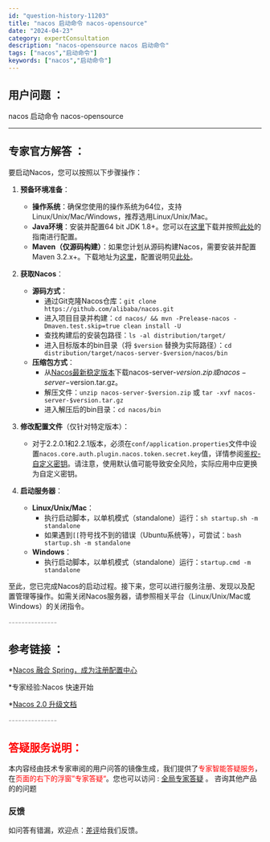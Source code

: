 ```yaml
---
id: "question-history-11203"
title: "nacos 启动命令 nacos-opensource"
date: "2024-04-23"
category: expertConsultation
description: "nacos-opensource nacos 启动命令"
tags: ["nacos","启动命令"]
keywords: ["nacos","启动命令"]
---
```


## 用户问题 ： 
 nacos 启动命令 nacos-opensource 

---------------
## 专家官方解答 ：

要启动Nacos，您可以按照以下步骤操作：

1. **预备环境准备**：
   - **操作系统**：确保您使用的操作系统为64位，支持Linux/Unix/Mac/Windows，推荐选用Linux/Unix/Mac。
   - **Java环境**：安装并配置64 bit JDK 1.8+。您可以在[这里](http://www.oracle.com/technetwork/java/javase/downloads/jdk8-downloads-2133151.html)下载并按照[此处](https://docs.oracle.com/cd/E19182-01/820-7851/inst_cli_jdk_javahome_t/)的指南进行配置。
   - **Maven（仅源码构建）**：如果您计划从源码构建Nacos，需要安装并配置Maven 3.2.x+。下载地址为[这里](https://maven.apache.org/download.cgi)，配置说明见[此处](https://maven.apache.org/settings.html)。

2. **获取Nacos**：
   - **源码方式**：
     - 通过Git克隆Nacos仓库：`git clone https://github.com/alibaba/nacos.git`
     - 进入项目目录并构建：`cd nacos/ && mvn -Prelease-nacos -Dmaven.test.skip=true clean install -U`
     - 查找构建后的安装包路径：`ls -al distribution/target/`
     - 进入目标版本的bin目录（将 `$version` 替换为实际路径）：`cd distribution/target/nacos-server-$version/nacos/bin`
   - **压缩包方式**：
     - 从[Nacos最新稳定版本](https://github.com/alibaba/nacos/releases)下载nacos-server-$version.zip或nacos-server-$version.tar.gz。
     - 解压文件：`unzip nacos-server-$version.zip` 或 `tar -xvf nacos-server-$version.tar.gz`
     - 进入解压后的bin目录：`cd nacos/bin`

3. **修改配置文件**（仅针对特定版本）：
   - 对于2.2.0.1和2.2.1版本，必须在`conf/application.properties`文件中设置`nacos.core.auth.plugin.nacos.token.secret.key`值，详情参阅[鉴权-自定义密钥](https://nacos.io/plugin/auth-plugin/)。请注意，使用默认值可能导致安全风险，实际应用中应更换为自定义密钥。

4. **启动服务器**：
   - **Linux/Unix/Mac**：
     - 执行启动脚本，以单机模式（standalone）运行：`sh startup.sh -m standalone`
     - 如果遇到`[[`符号找不到的错误（Ubuntu系统等），可尝试：`bash startup.sh -m standalone`
   - **Windows**：
     - 执行启动脚本，以单机模式（standalone）运行：`startup.cmd -m standalone`

至此，您已完成Nacos的启动过程。接下来，您可以进行服务注册、发现以及配置管理等操作。如需关闭Nacos服务器，请参照相关平台（Linux/Unix/Mac或Windows）的关闭指令。


<font color="#949494">---------------</font> 


## 参考链接 ：

*[Nacos 融合 Spring，成为注册配置中心](https://nacos.io/docs/latest/ecology/use-nacos-with-spring)
 
 *专家经验:Nacos 快速开始 
 
 *[Nacos 2.0 升级文档](https://nacos.io/docs/latest/upgrading/200-upgrading)


 <font color="#949494">---------------</font> 
 


## <font color="#FF0000">答疑服务说明：</font> 

本内容经由技术专家审阅的用户问答的镜像生成，我们提供了<font color="#FF0000">专家智能答疑服务</font>，在<font color="#FF0000">页面的右下的浮窗”专家答疑“</font>。您也可以访问 : [全局专家答疑](https://opensource.alibaba.com/chatBot) 。 咨询其他产品的的问题

### 反馈
如问答有错漏，欢迎点：[差评](https://ai.nacos.io/user/feedbackByEnhancerGradePOJOID?enhancerGradePOJOId=11705)给我们反馈。
